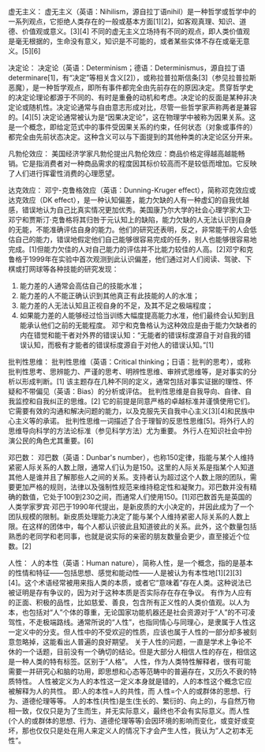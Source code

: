 虚无主义：
虚无主义（英语：Nihilism，源自拉丁语nihil）是一种哲学或哲学中的一系列观点，它拒绝人类存在的一般或基本方面[1][2]，如客观真理、知识、道德、价值观或意义。[3][4] 不同的虚无主义立场持有不同的观点，即人类价值观是毫无根据的，生命没有意义，知识是不可能的，或者某些实体不存在或毫无意义。[5][6]

决定论：
决定论（英语：Determinism；德语：Determinismus，源自拉丁语 determinare[1]，有“决定”等相关含义[2]），或称拉普拉斯信条[3]（参见拉普拉斯恶魔），是一种哲学观点，即所有事件都完全由先前存在的原因决定。贯穿哲学史的决定论理论都源于不同的、有时是重叠的动机和考虑。决定论的反面是某种非决定论或随机性。决定论通常与自由意志形成对比，尽管一些哲学家声称两者是兼容的。[4][5]
决定论通常被认为是“因果决定论”，这在物理学中被称为因果关系。这是一个概念，即给定范式中的事件受因果关系的约束，任何状态（对象或事件的）都完全由先前状态决定。这种含义可以与下面提到的其他种类的决定论区分开来。

凡勃伦效应：
美国经济学家凡勃伦提出凡勃伦效应：商品价格定得越高越能畅销。它是指消费者对一种商品需求的程度因其标价较高而不是较低而增加。它反映了人们进行挥霍性消费的心理愿望。

达克效应：
邓宁-克鲁格效应（英语：Dunning-Kruger effect），简称邓克效应或达克效应（DK effect），是一种认知偏差，能力欠缺的人有一种虚幻的自我优越感，错误地认为自己比真实情况更加优秀。美国康乃尔大学的社会心理学家大卫·邓宁和贾斯汀·克鲁格将其归咎于元认知上的缺陷，能力欠缺的人无法认识到自身的无能，不能准确评估自身的能力。他们的研究还表明，反之，非常能干的人会低估自己的能力，错误地假定他们自己能够很容易完成的任务，别人也能够很容易地完成。[1]但能力欠佳的人对自己能力的评估并不比能力较佳的人高。[2]邓宁和克鲁格于1999年在实验中首次观测到此认识偏差，他们通过对人们阅读、驾驶、下棋或打网球等各种技能的研究发现：
1. 能力差的人通常会高估自己的技能水准；
2. 能力差的人不能正确认识到其他真正有此技能的人的水准；
3. 能力差的人无法认知且正视自身的不足，及其不足之极端程度；
4. 如果能力差的人能够经过恰当训练大幅度提高能力水准，他们最终会认知到且能承认他们之前的无能程度。
邓宁和克鲁格认为这种效应是由于能力欠缺者的内在错觉和能干者对外界的错误认知：“无能者的错误标度源自于对自我的错误认知，而极有才能者的错误标度源自于对他人的错误认知。”[1]

批判性思维：
批判性思维（英语：Critical thinking；日语：批判的思考），或称批判性思考、思辨能力、严谨的思考、明辨性思维、审辨式思维等，是对事实的分析以形成判断。[1] 该主题存在几种不同的定义，通常包括对事实证据的理性、怀疑和不带偏见（英语：Bias）的分析或评估。 批判性思维是自我导向、自律、自我监控和自我纠正的思维。[2] 它的前提是同意严格的卓越标准并谨慎使用它们。 它需要有效的沟通和解决问题的能力，以及克服先天自我中心主义[3][4]和民族中心主义等的承诺。
批判性思维一词描述了合于理智的反思性思维[5]。将外行人的思维导向科学的方法论标准（参见科学方法）尤为重要。 外行人在知识社会中扮演公民的角色尤其重要。[6]

邓巴数：
邓巴数（英语：Dunbar's number），也称150定律，指能与某个人维持紧密人际关系的人数上限，通常人们认为是150。这里的人际关系是指某个人知道其他人是谁并且了解那些人之间的关系。支持者认为超过这个人数上限的团队，需要更加严格的规则，法律以及强制性规范来维持稳定性和凝聚力。邓巴数并没有精确的数值，它处于100到230之间，而通常人们使用150。[1]邓巴数首先是英国的人类学家罗宾·邓巴于1990年代提出，是新皮质的大小决定的，并因此成为了一个团队规模的限制。新皮质处理能力决定了能与某个人维持紧密人际关系的人数上限。在这样的团体中，每个人都认识彼此且知道彼此的关系。此外，这个数量包括熟悉的老同学和老同事，也就是说实际的亲密的朋友数量会更少，直至接近个位数。[2]

人性：
人的本性（英语：Human nature），简称人性，是一个概念，指的是基本的性情和特征——包括思想、感觉和能动性——人是被认为有本性地[1][2][3][4]。这个术语经常被用来指人类的本质，或者它“意味着”存在人类。这种说法已被证明是存有争议的，因为对于这种本质是否实际存在存在争议。
有作为人应有的正面、积极的品性，比如慈爱、善良，包含所有正义性的人类价值观。以人为本，也包括对“人”个体的尊重，无论国家功能机器还是社会资源对于“人”的不可凌驾性，不走极端路线。通常所说的“人性”，也指同情心与同理心，是隶属于人性这一定义中的分支。但人性中的不受欢迎的性质，应该也属于人性的一部分却多被刻意忽略掉，这能看出人普遍的良好期望。
关于人性的问题，一直是学术上争论不休的一个话题，目前没有一个确切的结论。但是大部分人相信人性的存在，相信这是一种人类的特有标签。区别于“人格”。
人性，作为人类特性解释者，很有可能需要一并研究心和脑的功用，即思想和心态等范畴中的普遍存在，又历久不衰的特质特性。
人性被定义为人的本性这一定义本身就是错的，人的本性这个概念它应被解释为人的共性。
即:人的本性=人的共性，而 人性=个人的或群体的思想、行为、道德伦理等等。
人的本性(共性)是生(生长的、繁衍的、向上的)，与自然万物相一致，仅仅只是为了生而生，并无实际意义，最终也不会有实际意义。而人性(个人的或群体的思想、行为、道德伦理等等)会因环境的影响而变化，或变好或变坏，那也仅仅只是处在用人来定义人的情况下才会产生人性，我认为”人之初本无性”。

